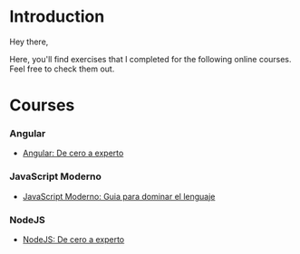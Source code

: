 # Introduction

Hey there,

Here, you'll find exercises that I completed for the following online courses. Feel free to check them out.


# Courses

### Angular

- [Angular: De cero a experto](https://www.udemy.com/course/angular-fernando-herrera)

### JavaScript Moderno

- [JavaScript Moderno: Guia para dominar el lenguaje](https://www.udemy.com/course/javascript-fernando-herrera)

### NodeJS

- [NodeJS: De cero a experto](https://www.udemy.com/course/nodejs-de-cero-a-experto/)
